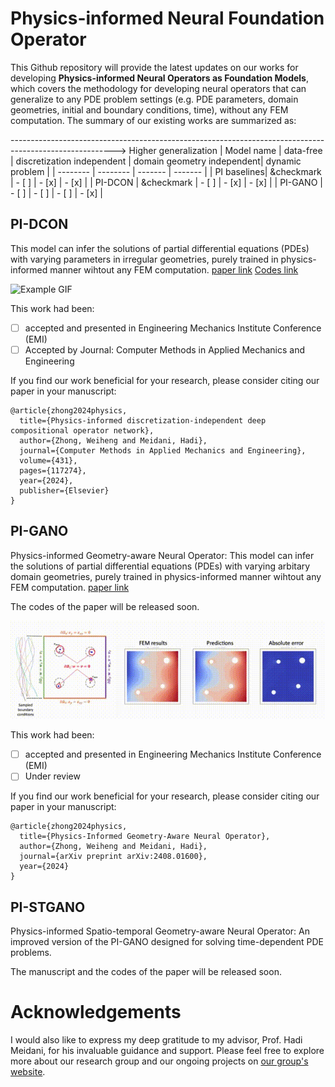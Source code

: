 # Physics-informed Neural Foundation Operator

This Github repository will provide the latest updates on our works for developing **Physics-informed Neural Operators as Foundation Models**, which covers the methodology for developing neural operators that can generalize to any PDE problem settings (e.g. PDE parameters, domain geometries, initial and boundary conditions, time), without any FEM computation. The summary of our existing works are summarized as:

--------------------------------------------------------------------------------------------------------> Higher generalization
| Model name | data-free | discretization independent | domain geometry independent| dynamic problem |
| -------- | -------- | ------- | ------- |
| PI baselines| &checkmark | - [ ] | - [x] | - [x] |
| PI-DCON | &checkmark | - [ ] | - [x] | - [x] |
| PI-GANO | - [ ] | - [ ] | - [ ] | - [x] |


## PI-DCON

This model can infer the solutions of partial differential equations (PDEs) with varying parameters in irregular geometries, purely trained in physics-informed manner wihtout any FEM computation. [paper link](https://www.sciencedirect.com/science/article/abs/pii/S0045782524005309) [Codes link](https://github.com/WeihengZ/PI-DCON)

![Example GIF](images/darcy_dcon.gif)

This work had been:
  - [ ] accepted and presented in Engineering Mechanics Institute Conference (EMI)
  - [ ] Accepted by Journal: Computer Methods in Applied Mechanics and Engineering

If you find our work beneficial for your research, please consider citing our paper in your manuscript:
```
@article{zhong2024physics,
  title={Physics-informed discretization-independent deep compositional operator network},
  author={Zhong, Weiheng and Meidani, Hadi},
  journal={Computer Methods in Applied Mechanics and Engineering},
  volume={431},
  pages={117274},
  year={2024},
  publisher={Elsevier}
}
```

## PI-GANO

Physics-informed Geometry-aware Neural Operator: This model can infer the solutions of partial differential equations (PDEs) with varying arbitary domain geometries, purely trained in physics-informed manner wihtout any FEM computation. [paper link](https://arxiv.org/html/2408.01600v1)

The codes of the paper will be released soon.

![Example GIF](images/plate_gano.gif)

This work had been:
  - [ ] accepted and presented in Engineering Mechanics Institute Conference (EMI)
  - [ ] Under review

If you find our work beneficial for your research, please consider citing our paper in your manuscript:
```
@article{zhong2024physics,
  title={Physics-Informed Geometry-Aware Neural Operator},
  author={Zhong, Weiheng and Meidani, Hadi},
  journal={arXiv preprint arXiv:2408.01600},
  year={2024}
}
```

## PI-STGANO

Physics-informed Spatio-temporal Geometry-aware Neural Operator: An improved version of the PI-GANO designed for solving time-dependent PDE problems.

The manuscript and the codes of the paper will be released soon.

# Acknowledgements

I would also like to express my deep gratitude to my advisor, Prof. Hadi Meidani, for his invaluable guidance and support. Please feel free to explore more about our research group and our ongoing projects on [our group's website](https://uq.cee.illinois.edu/).


